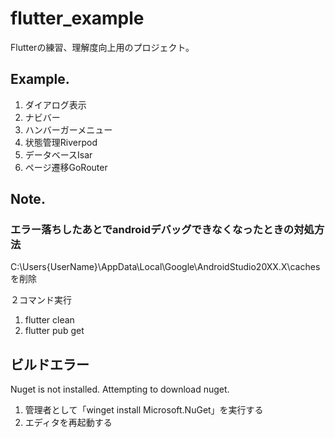 # flutter_example

Flutterの練習、理解度向上用のプロジェクト。

## Example.

1. ダイアログ表示 
2. ナビバー 
3. ハンバーガーメニュー 
4. 状態管理Riverpod 
5. データベースIsar 
6. ページ遷移GoRouter 


## Note.

### エラー落ちしたあとでandroidデバッグできなくなったときの対処方法
C:\Users\{UserName}\AppData\Local\Google\AndroidStudio20XX.X\caches
を削除

２コマンド実行
1. flutter clean
2. flutter pub get


## ビルドエラー

Nuget is not installed.
Attempting to download nuget.

1. 管理者として「winget install Microsoft.NuGet」を実行する
2. エディタを再起動する

